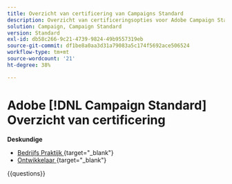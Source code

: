 ```yaml
---
title: Overzicht van certificering van Campaigns Standard
description: Overzicht van certificeringsopties voor Adobe Campaign Standard
solution: Campaign, Campaign Standard
version: Standard
exl-id: db58c266-9c21-4739-9824-49b9557319eb
source-git-commit: df1be8a0aa3d31a79083a5c174f5692ace506524
workflow-type: tm+mt
source-wordcount: '21'
ht-degree: 38%

---
```


# Adobe [!DNL Campaign Standard] Overzicht van certificering

**Deskundige**

* [ Bedrijfs Praktijk ](https://certification.adobe.com/certification/business-practitioner-expert?%2Fcertification%2Fbusiness-practitioner-expert) {target="_blank"} <!--AD0-E307-->
* [ Ontwikkelaar ](https://certification.adobe.com/certification/campaign-standard-developer-expert) {target="_blank"} <!--AD0-E306-->

{{questions}}

